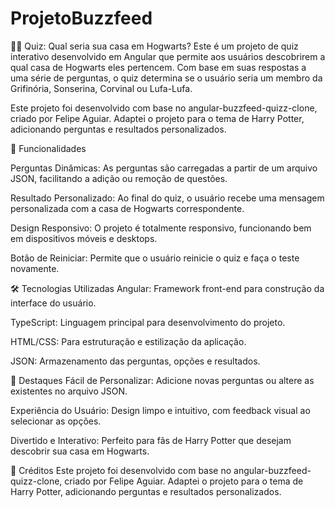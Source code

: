 # ProjetoBuzzfeed

🧙‍♂️ Quiz: Qual seria sua casa em Hogwarts?
Este é um projeto de quiz interativo desenvolvido em Angular que permite aos usuários descobrirem a qual casa de Hogwarts eles pertencem. Com base em suas respostas a uma série de perguntas, o quiz determina se o usuário seria um membro da Grifinória, Sonserina, Corvinal ou Lufa-Lufa.

Este projeto foi desenvolvido com base no angular-buzzfeed-quizz-clone, criado por Felipe Aguiar. Adaptei o projeto para o tema de Harry Potter, adicionando perguntas e resultados personalizados.

🚀 Funcionalidades

Perguntas Dinâmicas: As perguntas são carregadas a partir de um arquivo JSON, facilitando a adição ou remoção de questões.

Resultado Personalizado: Ao final do quiz, o usuário recebe uma mensagem personalizada com a casa de Hogwarts correspondente.

Design Responsivo: O projeto é totalmente responsivo, funcionando bem em dispositivos móveis e desktops.

Botão de Reiniciar: Permite que o usuário reinicie o quiz e faça o teste novamente.

🛠️ Tecnologias Utilizadas
Angular: Framework front-end para construção da interface do usuário.

TypeScript: Linguagem principal para desenvolvimento do projeto.

HTML/CSS: Para estruturação e estilização da aplicação.

JSON: Armazenamento das perguntas, opções e resultados.

🌟 Destaques
Fácil de Personalizar: Adicione novas perguntas ou altere as existentes no arquivo JSON.

Experiência do Usuário: Design limpo e intuitivo, com feedback visual ao selecionar as opções.

Divertido e Interativo: Perfeito para fãs de Harry Potter que desejam descobrir sua casa em Hogwarts.

🙏 Créditos
Este projeto foi desenvolvido com base no angular-buzzfeed-quizz-clone, criado por Felipe Aguiar. Adaptei o projeto para o tema de Harry Potter, adicionando perguntas e resultados personalizados.
